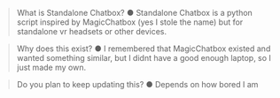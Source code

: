 > What is Standalone Chatbox?
● Standalone Chatbox is a python script inspired by MagicChatbox (yes I stole the name) but for standalone vr headsets or other devices.

> Why does this exist?
● I remembered that MagicChatbox existed and wanted something similar, but I didnt have a good enough laptop, so I just made my own.

> Do you plan to keep updating this?
● Depends on how bored I am
